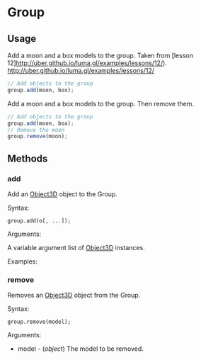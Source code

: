 # Group

## Usage

Add a moon and a box models to the group. Taken from
[lesson 12]http://uber.github.io/luma.gl/examples/lessons/12/).
http://uber.github.io/luma.gl/examples/lessons/12/
```js
// Add objects to the group
group.add(moon, box);
```

Add a moon and a box models to the group. Then remove them.

```js
// Add objects to the group
group.add(moon, box);
// Remove the moon
group.remove(moon);
```

## Methods

### add

Add an [Object3D](object-3d.html) object to the Group.

Syntax:

    group.add(o[, ...]);

Arguments:

A variable argument list of [Object3D](object-3d.html) instances.

Examples:

### remove

Removes an [Object3D](object-3d.html) object from the Group.

Syntax:

    group.remove(model);

Arguments:

* model - (*object*) The model to be removed.

